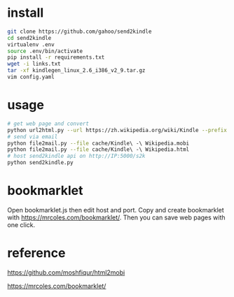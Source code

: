 # install
```bash
git clone https://github.com/gahoo/send2kindle
cd send2kindle
virtualenv .env
source .env/bin/activate
pip install -r requirements.txt
wget -i links.txt
tar -xf kindlegen_linux_2.6_i386_v2_9.tar.gz
vim config.yaml
```

# usage
```bash
# get web page and convert
python url2html.py --url https://zh.wikipedia.org/wiki/Kindle --prefix cache --mobi
# send via email
python file2mail.py --file cache/Kindle\ -\ Wikipedia.mobi
python file2mail.py --file cache/Kindle\ -\ Wikipedia.html
# host send2kindle api on http://IP:5000/s2k
python send2kindle.py
```

# bookmarklet
Open bookmarklet.js then edit host and port. Copy and create bookmarklet with https://mrcoles.com/bookmarklet/. Then you can save web pages with one click.

# reference
https://github.com/moshfiqur/html2mobi

https://mrcoles.com/bookmarklet/
